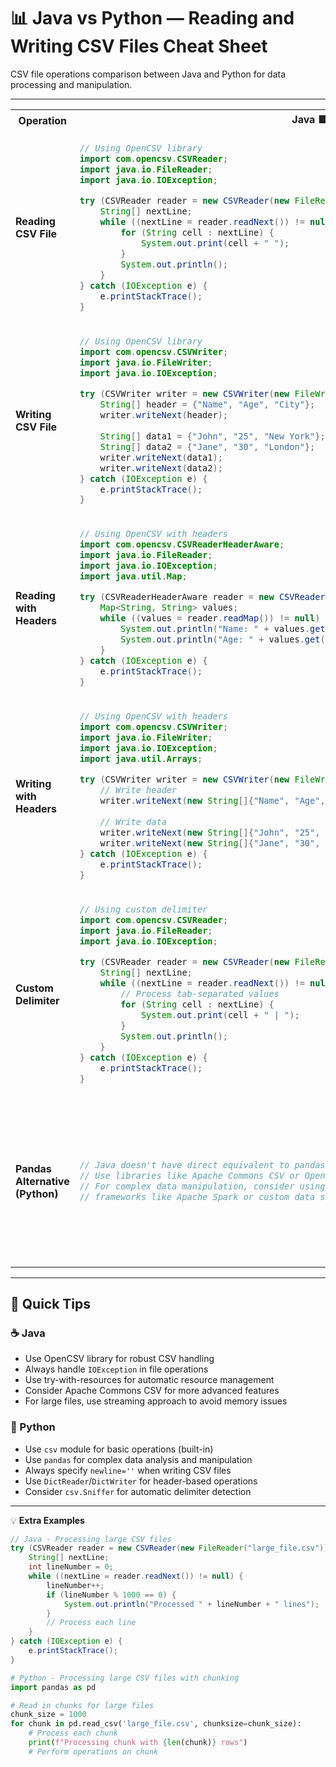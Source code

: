 # 📊 Java vs Python — Reading and Writing CSV Files Cheat Sheet

CSV file operations comparison between Java and Python for data processing and manipulation.

---

<table>
<tr>
<th>Operation</th>
<th>Java 🟦</th>
<th>Python 🐍</th>
</tr>
<tr>
<td><strong>Reading CSV File</strong></td>
<td>

```java
// Using OpenCSV library
import com.opencsv.CSVReader;
import java.io.FileReader;
import java.io.IOException;

try (CSVReader reader = new CSVReader(new FileReader("data.csv"))) {
    String[] nextLine;
    while ((nextLine = reader.readNext()) != null) {
        for (String cell : nextLine) {
            System.out.print(cell + " ");
        }
        System.out.println();
    }
} catch (IOException e) {
    e.printStackTrace();
}
```

</td>
<td>

```python
# Using csv module
import csv

with open('data.csv', 'r') as file:
    reader = csv.reader(file)
    for row in reader:
        print(' '.join(row))
```

</td>
</tr>
<tr>
<td><strong>Writing CSV File</strong></td>
<td>

```java
// Using OpenCSV library
import com.opencsv.CSVWriter;
import java.io.FileWriter;
import java.io.IOException;

try (CSVWriter writer = new CSVWriter(new FileWriter("output.csv"))) {
    String[] header = {"Name", "Age", "City"};
    writer.writeNext(header);
    
    String[] data1 = {"John", "25", "New York"};
    String[] data2 = {"Jane", "30", "London"};
    writer.writeNext(data1);
    writer.writeNext(data2);
} catch (IOException e) {
    e.printStackTrace();
}
```

</td>
<td>

```python
# Using csv module
import csv

with open('output.csv', 'w', newline='') as file:
    writer = csv.writer(file)
    writer.writerow(['Name', 'Age', 'City'])
    writer.writerow(['John', '25', 'New York'])
    writer.writerow(['Jane', '30', 'London'])
```

</td>
</tr>
<tr>
<td><strong>Reading with Headers</strong></td>
<td>

```java
// Using OpenCSV with headers
import com.opencsv.CSVReaderHeaderAware;
import java.io.FileReader;
import java.io.IOException;
import java.util.Map;

try (CSVReaderHeaderAware reader = new CSVReaderHeaderAware(new FileReader("data.csv"))) {
    Map<String, String> values;
    while ((values = reader.readMap()) != null) {
        System.out.println("Name: " + values.get("Name"));
        System.out.println("Age: " + values.get("Age"));
    }
} catch (IOException e) {
    e.printStackTrace();
}
```

</td>
<td>

```python
# Using csv.DictReader
import csv

with open('data.csv', 'r') as file:
    reader = csv.DictReader(file)
    for row in reader:
        print(f"Name: {row['Name']}")
        print(f"Age: {row['Age']}")
```

</td>
</tr>
<tr>
<td><strong>Writing with Headers</strong></td>
<td>

```java
// Using OpenCSV with headers
import com.opencsv.CSVWriter;
import java.io.FileWriter;
import java.io.IOException;
import java.util.Arrays;

try (CSVWriter writer = new CSVWriter(new FileWriter("output.csv"))) {
    // Write header
    writer.writeNext(new String[]{"Name", "Age", "City"});
    
    // Write data
    writer.writeNext(new String[]{"John", "25", "New York"});
    writer.writeNext(new String[]{"Jane", "30", "London"});
} catch (IOException e) {
    e.printStackTrace();
}
```

</td>
<td>

```python
# Using csv.DictWriter
import csv

with open('output.csv', 'w', newline='') as file:
    fieldnames = ['Name', 'Age', 'City']
    writer = csv.DictWriter(file, fieldnames=fieldnames)
    
    writer.writeheader()
    writer.writerow({'Name': 'John', 'Age': '25', 'City': 'New York'})
    writer.writerow({'Name': 'Jane', 'Age': '30', 'City': 'London'})
```

</td>
</tr>
<tr>
<td><strong>Custom Delimiter</strong></td>
<td>

```java
// Using custom delimiter
import com.opencsv.CSVReader;
import java.io.FileReader;
import java.io.IOException;

try (CSVReader reader = new CSVReader(new FileReader("data.tsv"), '\t')) {
    String[] nextLine;
    while ((nextLine = reader.readNext()) != null) {
        // Process tab-separated values
        for (String cell : nextLine) {
            System.out.print(cell + " | ");
        }
        System.out.println();
    }
} catch (IOException e) {
    e.printStackTrace();
}
```

</td>
<td>

```python
# Using custom delimiter
import csv

with open('data.tsv', 'r') as file:
    reader = csv.reader(file, delimiter='\t')
    for row in reader:
        print(' | '.join(row))
```

</td>
</tr>
<tr>
<td><strong>Pandas Alternative (Python)</strong></td>
<td>

```java
// Java doesn't have direct equivalent to pandas
// Use libraries like Apache Commons CSV or OpenCSV
// For complex data manipulation, consider using
// frameworks like Apache Spark or custom data structures
```

</td>
<td>

```python
# Using pandas for advanced CSV operations
import pandas as pd

# Read CSV
df = pd.read_csv('data.csv')

# Display first 5 rows
print(df.head())

# Filter data
filtered = df[df['Age'] > 25]

# Write to CSV
filtered.to_csv('filtered_data.csv', index=False)
```

</td>
</tr>
</table>

---

## 🧩 Quick Tips

### ☕ Java
- Use OpenCSV library for robust CSV handling
- Always handle `IOException` in file operations
- Use try-with-resources for automatic resource management
- Consider Apache Commons CSV for more advanced features
- For large files, use streaming approach to avoid memory issues

### 🐍 Python
- Use `csv` module for basic operations (built-in)
- Use `pandas` for complex data analysis and manipulation
- Always specify `newline=''` when writing CSV files
- Use `DictReader`/`DictWriter` for header-based operations
- Consider `csv.Sniffer` for automatic delimiter detection

---

💡 **Extra Examples**

```java
// Java - Processing large CSV files
try (CSVReader reader = new CSVReader(new FileReader("large_file.csv"))) {
    String[] nextLine;
    int lineNumber = 0;
    while ((nextLine = reader.readNext()) != null) {
        lineNumber++;
        if (lineNumber % 1000 == 0) {
            System.out.println("Processed " + lineNumber + " lines");
        }
        // Process each line
    }
} catch (IOException e) {
    e.printStackTrace();
}
```

```python
# Python - Processing large CSV files with chunking
import pandas as pd

# Read in chunks for large files
chunk_size = 1000
for chunk in pd.read_csv('large_file.csv', chunksize=chunk_size):
    # Process each chunk
    print(f"Processing chunk with {len(chunk)} rows")
    # Perform operations on chunk
```
